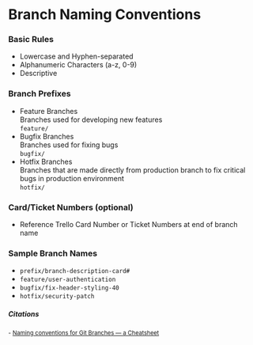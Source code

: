 # Branch Naming Conventions

### Basic Rules
- Lowercase and Hyphen-separated
- Alphanumeric Characters (a-z, 0-9)
- Descriptive

### Branch Prefixes
- Feature Branches  
Branches used for developing new features  
`feature/`
- Bugfix Branches   
Branches used for fixing bugs  
`bugfix/`
- Hotfix Branches   
Branches that are made directly from production branch to fix critical bugs in production environment  
`hotfix/`


### Card/Ticket Numbers (optional)
- Reference Trello Card Number or Ticket Numbers at end of branch name

### Sample Branch Names
- `prefix/branch-description-card#`
- `feature/user-authentication`
- `bugfix/fix-header-styling-40`
- `hotfix/security-patch`


##### Citations
<small>
- <a href="https://medium.com/@abhay.pixolo/naming-conventions-for-git-branches-a-cheatsheet-8549feca2534" target="_blank">Naming conventions for Git Branches — a Cheatsheet</a>
</small>